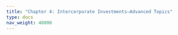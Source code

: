 ```yaml
---
title: "Chapter 4: Intercorporate Investments—Advanced Topics"
type: docs
nav_weight: 40000
---
```

